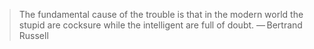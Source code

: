 > The fundamental cause of the trouble is that in the modern world the stupid are cocksure while the intelligent are full of doubt.
— Bertrand Russell
